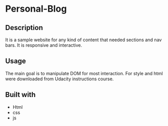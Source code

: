 # Personal-Blog

## Description

It is a sample website for any kind of content that needed sections and nav bars. It is responsive and interactive.

## Usage

 The main goal is to manipulate DOM for most interaction. For style and html were downloaded from Udacity instructions course.
 
 ## Built with

 - Html
 - css
 - js
